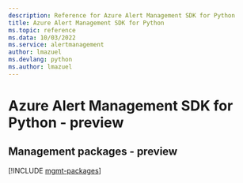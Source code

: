 ```yaml
---
description: Reference for Azure Alert Management SDK for Python
title: Azure Alert Management SDK for Python
ms.topic: reference
ms.data: 10/03/2022
ms.service: alertmanagement
author: lmazuel
ms.devlang: python
ms.author: lmazuel
---
```

# Azure Alert Management SDK for Python - preview

## Management packages - preview
[!INCLUDE [mgmt-packages](alert-management-mgmt-index.md)]